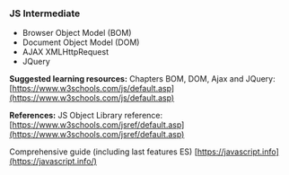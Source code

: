 ﻿
### JS Intermediate

 - Browser Object Model (BOM)
 - Document Object Model (DOM)
 - AJAX XMLHttpRequest
 - JQuery

**Suggested learning resources:**
Chapters BOM, DOM, Ajax and JQuery:
[https://www.w3schools.com/js/default.asp](https://www.w3schools.com/js/default.asp)

**References:**
JS Object Library reference: 
[https://www.w3schools.com/jsref/default.asp](https://www.w3schools.com/jsref/default.asp)

Comprehensive guide (including last features ES)
[https://javascript.info](https://javascript.info/)
